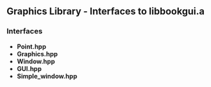 ## Graphics Library - Interfaces to libbookgui.a

### Interfaces
* **Point.hpp**
* **Graphics.hpp**
* **Window.hpp**
* **GUI.hpp**
* **Simple_window.hpp**

